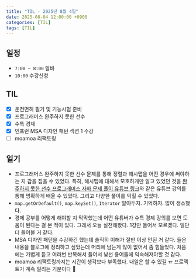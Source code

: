 ```yaml
---
title: "TIL - 2025년 8월 4일"
date: 2025-08-04 12:00:00 +0900
categories: [TIL]
tags: [TIL]
---
```


## 일정

- `7:00 ~ 8:00` 알바
- `10:00` 수강신청

## TIL

- [x] 운전면허 필기 및 기능시험 준비
- [x] 프로그래머스 완주하지 못한 선수
- [x] 수특 경제
- [x] 인프런 MSA 디자인 패턴 섹션 1 수강
- [ ] moamoa 리팩토링

## 일기

- 프로그래머스 완주하지 못한 선수 문제를 통해 정렬과 해시맵을 어떤 경우에 써야하는 지 감을 잡을 수 있었다. 특히, 해시맵에 대해서 모호하게만 알고 있었던 것을 [완주하지 못한 선수 프로그래머스 자바 문제 풀이 유튜브 링크](https://www.youtube.com/watch?v=_2yD46UxSso)와 같은 유튜브 강의를 통해 명확하게 배울 수 있었다. 그리고 다양한 풀이를 익힐 수 있었다.
- `map.getOrDefault()`, `map.keySet()`, `Iterator` 알아두자. 기억하자. 많이 생소했다.
- 경제 공부를 어떻게 해야할 지 막막했는데 어떤 유튜버가 수특 경제 강의를 보면 도움이 된다는 걸 본 적이 있다. 그래서 오늘 실천해봤다. 1강만 들어서 모르겠다. 일단 더 들어볼 거 같다.
- MSA 디자인 패턴을 수강하긴 했는데 솔직히 이해가 절반 이상 안된 거 같다. 들은 내용을 블로그에 정리하고 싶었는데 머리에 남는게 많이 없어서 좀 힘들었다. 처음에는 가볍게 듣고 여러번 반복해서 들어서 낯선 용어들에 익숙해져야할 것 같다.
- moamoa 리팩토링까지는 시간이 생각보다 부족했다. 내일은 할 수 있길 ㅠ 프로젝트가 계속 밀리는 기분이다 🥺 
